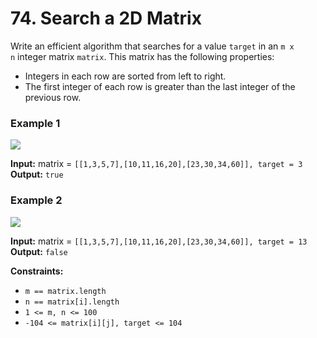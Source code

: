 # 74. Search a 2D Matrix


Write an efficient algorithm that searches for a value `target` in an `m x n` integer matrix `matrix`. This matrix has the following properties:

-   Integers in each row are sorted from left to right.
-   The first integer of each row is greater than the last integer of the previous row.

### Example 1

![](https://assets.leetcode.com/uploads/2020/10/05/mat.jpg)

**Input:** matrix = `[[1,3,5,7],[10,11,16,20],[23,30,34,60]], target = 3`
**Output:** `true`

### Example 2

![](https://assets.leetcode.com/uploads/2020/10/05/mat2.jpg)

**Input:** matrix = `[[1,3,5,7],[10,11,16,20],[23,30,34,60]], target = 13`
**Output:** `false`

**Constraints:**

-   `m == matrix.length`
-   `n == matrix[i].length`
-   `1 <= m, n <= 100`
-   `-104 <= matrix[i][j], target <= 104`
